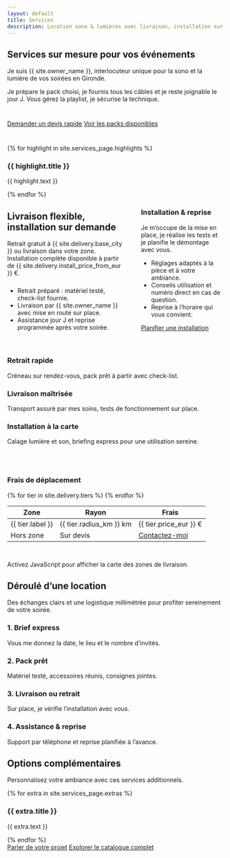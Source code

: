 ```yaml
---
layout: default
title: Services
description: Location sono & lumières avec livraison, installation sur demande et assistance personnalisée en Gironde.
---
```


<section class="section">
  <div class="container">
    <div class="section-header">
      <h1>Services sur mesure pour vos événements</h1>
      <p class="muted">Je suis {{ site.owner_name }}, interlocuteur unique pour la sono et la lumière de vos soirées en Gironde.</p>
    </div>
    <p>Je prépare le pack choisi, je fournis tous les câbles et je reste joignable le jour J. Vous gérez la playlist, je sécurise la technique.</p>
    <div class="section-actions" style="margin: 2.5rem 0; gap: 1.25rem;">
      <a class="button button--primary" href="{{ site.forms.booking_google_form_url }}" target="_blank" rel="noopener">Demander un devis rapide</a>
      <a class="button button--ghost" href="/packs/">Voir les packs disponibles</a>
    </div>
    <div class="feature-grid" style="margin-top: 2.5rem;">
      {% for highlight in site.services_page.highlights %}
      <article class="feature-card">
        <h3>{{ highlight.title }}</h3>
        <p class="muted">{{ highlight.text }}</p>
      </article>
      {% endfor %}
    </div>
  </div>
</section>

<section class="section">
  <div class="container">
    <div style="display: grid; gap: 2.5rem; grid-template-columns: minmax(0, 1.4fr) minmax(0, 1fr); align-items: start;">
      <div>
        <div class="section-header">
          <h2>Livraison flexible, installation sur demande</h2>
          <p class="muted">Retrait gratuit à {{ site.delivery.base_city }} ou livraison dans votre zone. Installation complète disponible à partir de {{ site.delivery.install_price_from_eur }} €.</p>
        </div>
        <ul class="muted" style="margin-top: 1.5rem;">
          <li>Retrait préparé : matériel testé, check-list fournie.</li>
          <li>Livraison par {{ site.owner_name }} avec mise en route sur place.</li>
          <li>Assistance jour J et reprise programmée après votre soirée.</li>
        </ul>
      </div>
      <aside class="note" style="margin: 0;">
        <h3>Installation & reprise</h3>
        <p>Je m’occupe de la mise en place, je réalise les tests et je planifie le démontage avec vous.</p>
        <ul>
          <li>Réglages adaptés à la pièce et à votre ambiance.</li>
          <li>Conseils utilisation et numéro direct en cas de question.</li>
          <li>Reprise à l’horaire qui vous convient.</li>
        </ul>
        <a class="button button--ghost" href="{{ site.forms.booking_google_form_url }}" target="_blank" rel="noopener">Planifier une installation</a>
      </aside>
    </div>
    <div class="feature-grid" style="margin-top: 2.75rem; grid-template-columns: repeat(auto-fit, minmax(240px, 1fr));">
      <article class="feature-card">
        <h3>Retrait rapide</h3>
        <p class="muted">Créneau sur rendez-vous, pack prêt à partir avec check-list.</p>
      </article>
      <article class="feature-card">
        <h3>Livraison maîtrisée</h3>
        <p class="muted">Transport assuré par mes soins, tests de fonctionnement sur place.</p>
      </article>
      <article class="feature-card">
        <h3>Installation à la carte</h3>
        <p class="muted">Calage lumière et son, briefing express pour une utilisation sereine.</p>
      </article>
    </div>
    <div style="display: grid; gap: 1.75rem; margin-top: 3rem; grid-template-columns: repeat(auto-fit, minmax(320px, 1fr)); align-items: start;">
      <div>
        <h3 class="muted">Frais de déplacement</h3>
        <table>
          <thead>
            <tr>
              <th>Zone</th>
              <th>Rayon</th>
              <th>Frais</th>
            </tr>
          </thead>
          <tbody>
          {% for tier in site.delivery.tiers %}
          <tr>
            <td>{{ tier.label }}</td>
            <td>{{ tier.radius_km }} km</td>
            <td>{{ tier.price_eur }} €</td>
          </tr>
          {% endfor %}
          <tr>
            <td>Hors zone</td>
            <td>Sur devis</td>
            <td><a href="{{ site.forms.booking_google_form_url }}" target="_blank" rel="noopener">Contactez-moi</a></td>
          </tr>
        </tbody>
      </table>
      </div>
      <div class="map-shell">
        <div class="map js-delivery-map"
             data-map-id="services"
             data-center-lat="{{ site.delivery.center_lat }}"
             data-center-lng="{{ site.delivery.center_lng }}"
             data-tiers='{{ site.delivery.tiers | jsonify }}'
             data-city="{{ site.delivery.base_city }}">
          <noscript>Activez JavaScript pour afficher la carte des zones de livraison.</noscript>
        </div>
      </div>
    </div>
  </div>
</section>

<section class="section">
  <div class="container">
    <div class="section-header">
      <h2>Déroulé d’une location</h2>
      <p class="muted">Des échanges clairs et une logistique millimétrée pour profiter sereinement de votre soirée.</p>
    </div>
    <div class="feature-grid">
      <article class="feature-card">
        <h3>1. Brief express</h3>
        <p class="muted">Vous me donnez la date, le lieu et le nombre d’invités.</p>
      </article>
      <article class="feature-card">
        <h3>2. Pack prêt</h3>
        <p class="muted">Matériel testé, accessoires réunis, consignes jointes.</p>
      </article>
      <article class="feature-card">
        <h3>3. Livraison ou retrait</h3>
        <p class="muted">Sur place, je vérifie l’installation avec vous.</p>
      </article>
      <article class="feature-card">
        <h3>4. Assistance & reprise</h3>
        <p class="muted">Support par téléphone et reprise planifiée à l’avance.</p>
      </article>
    </div>
  </div>
</section>

<section class="section">
  <div class="container">
    <div class="section-header">
      <h2>Options complémentaires</h2>
      <p class="muted">Personnalisez votre ambiance avec ces services additionnels.</p>
    </div>
    <div class="feature-grid">
      {% for extra in site.services_page.extras %}
      <article class="feature-card">
        <h3>{{ extra.title }}</h3>
        <p class="muted">{{ extra.text }}</p>
      </article>
      {% endfor %}
    </div>
    <div class="section-actions" style="gap: 1rem;">
      <a class="button button--primary" href="{{ site.forms.booking_google_form_url }}" target="_blank" rel="noopener">Parler de votre projet</a>
      <a class="button button--ghost" href="/catalogue/">Explorer le catalogue complet</a>
    </div>
  </div>
</section>
